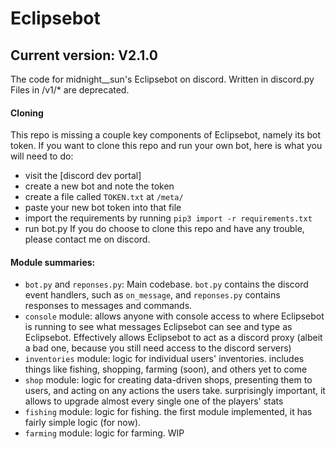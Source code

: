 # Eclipsebot 
## Current version: V2.1.0
The code for midnight__sun's Eclipsebot on discord. 
Written in discord.py
Files in /v1/* are deprecated.

#### Cloning
This repo is missing a couple key components of Eclipsebot, namely its bot token. If you want to clone this repo and run your own bot, here is what you will need to do:
- visit the [discord dev portal]
- create a new bot and note the token
- create a file called `TOKEN.txt` at `/meta/`
- paste your new bot token into that file
- import the requirements by running `pip3 import -r requirements.txt`
- run bot.py
If you do choose to clone this repo and have any trouble, please contact me on discord.

#### Module summaries:
- `bot.py` and `reponses.py`: Main codebase. `bot.py` contains the discord event handlers, such as `on_message`, and `reponses.py` contains responses to messages and commands.
- `console` module: allows anyone with console access to where Eclipsebot is running to see what messages Eclipsebot can see and type as Eclipsebot. Effectively allows Eclipsebot to act as a discord proxy (albeit a bad one, because you still need access to the discord servers)
- `inventories` module: logic for individual users' inventories. includes things like fishing, shopping, farming (soon), and others yet to come
- `shop` module: logic for creating data-driven shops, presenting them to users, and acting on any actions the users take. surprisingly important, it allows to upgrade almost every single one of the players' stats
- `fishing` module: logic for fishing. the first module implemented, it has fairly simple logic (for now).
- `farming` module: logic for farming. WIP